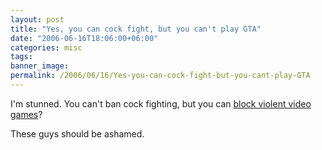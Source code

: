 ```yaml
---
layout: post
title: "Yes, you can cock fight, but you can't play GTA"
date: "2006-06-16T18:06:00+06:00"
categories: misc 
tags: 
banner_image: 
permalink: /2006/06/16/Yes-you-can-cock-fight-but-you-cant-play-GTA
---
```


I'm stunned. You can't ban cock fighting, but you can <a href="http://www.gamasutra.com/php-bin/news_index.php?story=9745">block violent video games</a>?

These guys should be ashamed.